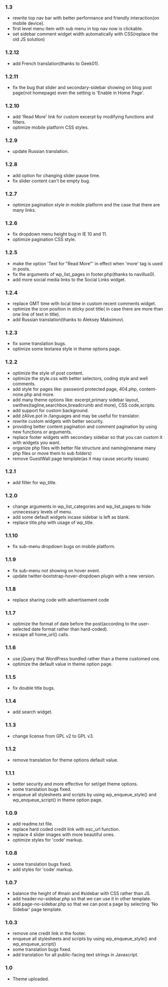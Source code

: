 ### 1.3 ###
* rewrite top nav bar with better performance and friendly interaction(on mobile device).
* first level menu item with sub menu in top nav now is clickable.
* set sidebar comment widget width automatically with CSS(replace the old JS solution)

### 1.2.12 ###
* add French translation(thanks to Geek01).

### 1.2.11 ###
* fix the bug that slider and secondary-sidebar showing on blog post page(not homepage) even the setting is 'Enable in Home Page'. 

### 1.2.10 ###
* add 'Read More' link for custom excerpt by modifying functions and filters. 
* optimize mobile platform CSS styles.

### 1.2.9 ###
* update Russian translation.

### 1.2.8 ###
* add option for changing slider pause time.
* fix slider content can't be empty bug.

### 1.2.7 ###
* optimize pagination style in mobile platform and the case that there are many links.

### 1.2.6 ###
* fix dropdown menu height bug in IE 10 and 11.
* optimize pagination CSS style.

### 1.2.5 ###
* make the option 'Text for "Read More"' in effect when 'more' tag is used in posts.
* fix the arguments of wp_list_pages in footer.php(thanks to navillus0).
* add more social media links to the Social Links widget.

### 1.2.4 ###
* replace GMT time with local time in custom recent comments widget.
* optimize the icon position in sticky post title( in case there are more than one line of text in title).
* add Russian translation(thanks to Aleksey Maksimov).

### 1.2.3 ###
* fix some translation bugs.
* optimize some textarea style in theme options page.

### 1.2.2 ###
* optimize the style of post content.
* optimize the style.css with better selectors, coding style and well comments.
* add style for pages like: password protected page, 404.php, content-none.php and more.
* add many theme options like: excerpt,primary sidebar layout, swithes(tagline,searchbox,breadcrumb and more), CSS code,scripts. 
* add support for custom background. 
* add zAlive.pot in /languages and may be useful for translator.
* rewrite custom widgets with better security.
* providing better content pagination and comment pagination by using new functions or arguments.
* replace footer widgets with secondary sidebar so that you can custom it with widgets you want.
* organize php files with better file structure and naming(rename many php files or move them to sub folders)
* remove GuestWall page template(as it may cause security issues)   

### 1.2.1 ###
* add filter for wp_title.

### 1.2.0 ###
* change arguments in wp_list_categories and wp_list_pages to hide unnecessary levels of menu.
* add some default widgets incase sidebar is left as blank.
* replace title.php with usage of wp_title.

### 1.1.10 ###
* fix sub-menu dropdown bugs on mobile platform.

### 1.1.9 ###
* fix sub-menu not showing on hover event.
* update twitter-bootstrap-hover-dropdown plugin with a new version.

### 1.1.8 ###
* replace sharing code with advertisement code

### 1.1.7 ###
* optimize the format of date before the post(according to the user-selected date format rather than hard-coded).
* escape all home_url() calls.

### 1.1.6 ###
* use jQuery that WordPress bundled rather than a theme customed one.
* optimize the default value in theme option page.

### 1.1.5 ###
* fix double title bugs.

### 1.1.4 ###
* add search widget.

### 1.1.3 ###
* change license from GPL v2 to GPL v3.

### 1.1.2 ###
* remove translation for theme options default value.

### 1.1.1 ###
* better security and more effective for set/get theme options.
* some translation bugs fixed.
* enqueue all stylesheets and scripts by using wp_enqueue_style() and wp_enqueue_script() in theme option page.

### 1.0.9 ###
* add readme.txt file.
* replace hard coded credit link with esc_url function.
* replace 4 slider images with more beautiful ones.
* optimize styles for 'code' markup.

### 1.0.8 ###
* some translation bugs fixed.
* add styles for 'code' markup.

### 1.0.7 ###
* balance the height of #main and #sidebar with CSS rather than JS.
* add header-no-sidebar.php so that we can use it in other template.
* add page-no-sidebar.php so that we can post a page by selecting 'No Sidebar' page template.

### 1.0.3 ###
* remove one credit link in the footer.
* enqueue all stylesheets and scripts by using wp_enqueue_style() and wp_enqueue_script()
* some translation bugs fixed.
* add translation for all public-facing text strings in Javascript.

### 1.0 ###
* Theme uploaded.